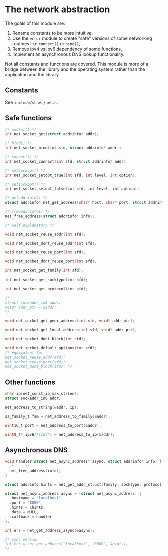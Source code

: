 # The network abstraction

The goals of this module are:
1. Rename constants to be more intuitive,
2. Use the `error` module to create "safe" versions of some networking routines like `connect()` or `bind()`,
3. Remove ipv4 vs ipv6 dependency of some functions,
4. Implement an asynchronous DNS lookup functionality.

Not all constants and functions are covered. This module is more of a bridge between the library and the operating system rather than the application and the library.

## Constants

See `include/shnet/net.h`.

## Safe functions

```c
/* socket() */
int net_socket_get(struct addrinfo* addr);

/* bind() */
int net_socket_bind(int sfd, struct addrinfo* addr);

/* connect() */
int net_socket_connect(int sfd, struct addrinfo* addr);

/* setsockopt() */
int net_socket_setopt_true(int sfd, int level, int option);

/* setsockopt() */
int net_socket_setopt_false(int sfd, int level, int option);

/* getaddrinfo() */
struct addrinfo* net_get_address(char* host, char* port, struct addrinfo* hints);

/* freeaddrinfo() */
net_free_address(struct addrinfo* info);

/* Self explanatory */

void net_socket_reuse_addr(int sfd);

void net_socket_dont_reuse_addr(int sfd);

void net_socket_reuse_port(int sfd);

void net_socket_dont_reuse_port(int sfd);

int net_socket_get_family(int sfd);

int net_socket_get_socktype(int sfd);

int net_socket_get_protocol(int sfd);

/*
struct sockaddr_in6 addr;
void* addr_ptr = &addr;
*/

void net_socket_get_peer_address(int sfd, void* addr_ptr);

void net_socket_get_local_address(int sfd, void* addr_ptr);

void net_socket_dont_block(int sfd);

void net_socket_default_options(int sfd);
/* equivalent to:
net_socket_reuse_addr(sfd);
net_socket_reuse_port(sfd);
net_socket_dont_block(sfd); */
```

## Other functions

```c
char ip[net_const_ip_max_strlen];
struct sockaddr_in6 addr;

net_address_to_string(&addr, ip);

sa_family_t fam = net_address_to_family(&addr);

uint16_t port = net_address_to_port(&addr);

uint8_t* ipv6/*[16]*/ = net_address_to_ip(&addr);
```

## Asynchronous DNS

```c
void handler(struct net_async_address* async, struct addrinfo* info) {
  /* ... */
  net_free_address(info);
}

struct addrinfo hints = net_get_addr_struct(family, socktype, protocol, flags);

struct net_async_address async = (struct net_async_address) {
  .hostname = "localhost",
  .port = "8080",
  .hints = &hints,
  .data = NULL,
  .callback = handler
};

int err = net_get_address_async(&async);

/* sync version
int err = net_get_address("localhost", "8080", &hints);
*/
```